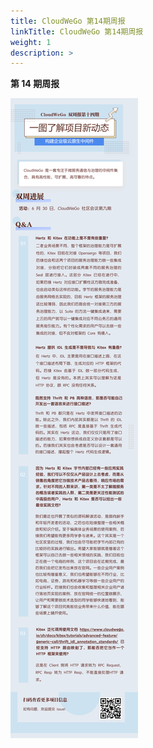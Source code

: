 ```yaml
---
title: CloudWeGo 第14期周报
linkTitle: CloudWeGo 第14期周报
weight: 1
description: >
---
```


**第 14 期周报**

![image](https://raw.githubusercontent.com/cloudwego/community/main/weekly_report/CloudWeGo_14th_weekly_report.png)
